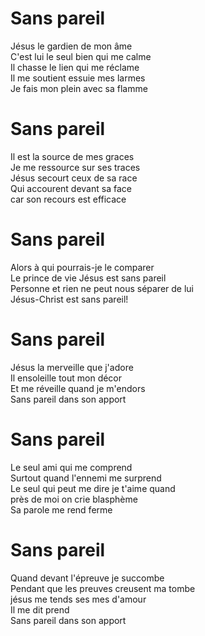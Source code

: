 # Sans pareil  

Jésus le gardien de mon âme  
C'est lui le seul bien qui me calme  
Il chasse le lien qui me réclame  
Il me soutient essuie mes larmes  
Je fais mon plein avec sa flamme  

# Sans pareil  

Il est la source de mes graces  
Je me ressource sur ses traces  
Jésus secourt ceux de sa race  
Qui accourent devant sa face  
car son recours est efficace  

# Sans pareil  

Alors à qui pourrais-je le comparer  
Le prince de vie Jésus est sans pareil  
Personne et rien ne peut nous séparer de lui  
Jésus-Christ est sans pareil!  

# Sans pareil  

Jésus la merveille que j'adore  
Il ensoleille tout mon décor  
Et me réveille quand je m'endors  
Sans pareil dans son apport  

# Sans pareil  

Le seul ami qui me comprend  
Surtout quand l'ennemi me surprend  
Le seul qui peut me dire je t'aime quand  
près de moi on crie blasphème  
Sa parole me rend ferme  

# Sans pareil  

Quand devant l'épreuve je succombe  
Pendant que les preuves creusent ma tombe  
jésus me tends ses mes d'amour  
Il me dit prend  
Sans pareil dans son apport  
